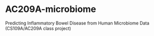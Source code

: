 # AC209A-microbiome
Predicting Inflammatory Bowel Disease from Human Microbiome Data (CS109A/AC209A class project)

